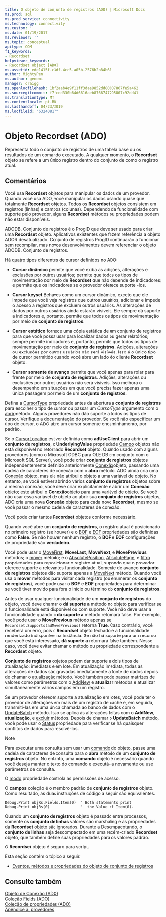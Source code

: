```yaml
---
title: O objeto de conjunto de registros (ADO) | Microsoft Docs
ms.prod: sql
ms.prod_service: connectivity
ms.technology: connectivity
ms.custom: ''
ms.date: 01/19/2017
ms.reviewer: ''
ms.topic: conceptual
apitype: COM
f1_keywords:
- Recordset
helpviewer_keywords:
- Recordset object [ADO]
ms.assetid: ede1415f-c3df-4cc5-a05b-2576b2b84b60
author: MightyPen
ms.author: genemi
manager: craigg
ms.openlocfilehash: 1bf2aab4e9f11ff3dae9852dd80007867fe5a462
ms.sourcegitcommit: f7fced330b64d6616aeb8766747295807c92dd41
ms.translationtype: MT
ms.contentlocale: pt-BR
ms.lasthandoff: 04/23/2019
ms.locfileid: "63240817"
---
```

# <a name="recordset-object-ado"></a>Objeto Recordset (ADO)
Representa todo o conjunto de registros de uma tabela base ou os resultados de um comando executado. A qualquer momento, o **Recordset** objeto se refere a um único registro dentro do conjunto de como o registro atual.  
  
## <a name="remarks"></a>Comentários  
 Você usa **Recordset** objetos para manipular os dados de um provedor. Quando você usa ADO, você manipular os dados usando quase que totalmente **Recordset** objetos. Todos os **Recordset** objetos consistem em registros (linhas) e campos (colunas). Dependendo da funcionalidade com suporte pelo provedor, alguns **Recordset** métodos ou propriedades podem não estar disponíveis.  
  
 ADODB. Conjunto de registros é o ProgID que deve ser usado para criar uma **Recordset** objeto. Aplicativos existentes que fazem referência a objeto ADOR desatualizado. Conjunto de registros ProgID continuarão a funcionar sem recompilar, mas novos desenvolvimentos devem referenciar o objeto ADODB. Conjunto de registros.  
  
 Há quatro tipos diferentes de cursor definidos no ADO:  
  
-   **Cursor dinâmico** permite que você exiba as adições, alterações e exclusões por outros usuários; permite que todos os tipos de movimentação por meio de **Recordset** que não depende de indicadores; e permite que os indicadores se o provedor oferece suporte -los.  
  
-   **Cursor keyset** Behaves como um cursor dinâmico, exceto que ele impede que você veja registros que outros usuários, adicionar e impede o acesso a registros que excluem outros usuários. As alterações de dados por outros usuários ainda estarão visíveis. Ele sempre dá suporte a indicadores e, portanto, permite que todos os tipos de movimentação por meio de **conjunto de registros**.  
  
-   **Cursor estático** fornece uma cópia estática de um conjunto de registros para que você possa usar para localizar dados ou gerar relatórios; sempre permite indicadores e, portanto, permite que todos os tipos de movimentação por meio de **conjunto de registros**. Adições, alterações ou exclusões por outros usuários não será visíveis. Isso é o único tipo de cursor permitido quando você abre um lado do cliente **Recordset** objeto.  
  
-   **Cursor somente de avanço** permite que você apenas para rolar para frente por meio de **conjunto de registros**. Adições, alterações ou exclusões por outros usuários não será visíveis. Isso melhora o desempenho em situações em que você precisa fazer apenas uma única passagem por meio de um **conjunto de registros**.  
  
 Defina a [CursorType](../../../ado/reference/ado-api/cursortype-property-ado.md) propriedade antes da abertura a **conjunto de registros** para escolher o tipo de cursor ou passar um *CursorType* argumento com o [abrir](../../../ado/reference/ado-api/open-method-ado-recordset.md)método. Alguns provedores não dão suporte a todos os tipos de cursor. Verifique a documentação do provedor. Se você não especificar um tipo de cursor, o ADO abre um cursor somente encaminhamento, por padrão.  
  
 Se o [CursorLocation](../../../ado/reference/ado-api/cursorlocation-property-ado.md) estiver definida como **adUseClient** para abrir um **conjunto de registros**, o **UnderlyingValue** propriedade [Campo](../../../ado/reference/ado-api/field-object.md) objetos não está disponível no retornado **Recordset** objeto. Quando usado com alguns provedores (como o Microsoft ODBC para OLE DB em conjunto com o Microsoft SQL Server), você pode criar **conjunto de registros** objetos independentemente definido anteriormente [Conexão](../../../ado/reference/ado-api/connection-object-ado.md)objeto, passando uma cadeia de caracteres de conexão com o **abra** método. ADO ainda cria uma [Conexão](../../../ado/reference/ado-api/connection-object-ado.md) objeto, mas ele não atribui o objeto a uma variável de objeto. No entanto, se você estiver abrindo vários **conjunto de registros** objetos sobre a mesma conexão, você deve criar explicitamente e abrir um **Conexão** objeto; este atribui o **Conexão**objeto para uma variável de objeto. Se você não usar essa variável de objeto ao abrir sua **conjunto de registros** objetos, ADO cria uma nova **Conexão** objeto para cada novo **Recordset**, mesmo se você passar o mesmo cadeia de caracteres de conexão.  
  
 Você pode criar tantos **Recordset** objetos conforme necessário.  
  
 Quando você abre um **conjunto de registros**, o registro atual é posicionado no primeiro registro (se houver) e o [BOF](../../../ado/reference/ado-api/bof-eof-properties-ado.md) e [EOF](../../../ado/reference/ado-api/bof-eof-properties-ado.md) propriedades são definidas como **False**. Se não houver nenhum registro, o **BOF** e **EOF** configurações de propriedade são **verdadeiro**.  
  
 Você pode usar o [MoveFirst](../../../ado/reference/ado-api/movefirst-movelast-movenext-and-moveprevious-methods-ado.md), **MoveLast**, **MoveNext**, e **MovePrevious** métodos; o [mover](../../../ado/reference/ado-api/move-method-ado.md) método; e o [AbsolutePosition](../../../ado/reference/ado-api/absoluteposition-property-ado.md), [AbsolutePage](../../../ado/reference/ado-api/absolutepage-property-ado.md), e [filtro](../../../ado/reference/ado-api/filter-property.md) propriedades para reposicionar o registro atual, supondo que o provedor oferece suporte a relevantes funcionalidade. Somente de avanço **conjunto de registros** objetos dão suporte apenas a [MoveNext](../../../ado/reference/ado-api/movefirst-movelast-movenext-and-moveprevious-methods-ado.md) método. Quando você usa o **mover** métodos para visitar cada registro (ou enumerar os **conjunto de registros**), você pode usar o **BOF** e **EOF** propriedades para determinar se você tiver movido para fora o início ou término do **conjunto de registros**.  
  
 Antes de usar qualquer funcionalidade de um **conjunto de registros** do objeto, você deve chamar o **dá suporte a** método no objeto para verificar se a funcionalidade está disponível ou com suporte. Você não deve usar a funcionalidade quando o **dá suporte a** método retornará false. Por exemplo, você pode usar o **MovePrevious** método apenas se `Recordset.Supports(adMovePrevious)` retorna **True**. Caso contrário, você receberá um erro, pois o **Recordset** objeto fechado e a funcionalidade renderizado indisponível na instância. Se não há suporte para um recurso que você está interessado, **dá suporte a** retornará false também. Nesse caso, você deve evitar chamar o método ou propriedade correspondente a **Recordset** objeto.  
  
 **Conjunto de registros** objetos podem dar suporte a dois tipos de atualização: imediatas e em lote. Em atualização imediata, todas as alterações de dados são gravadas imediatamente a fonte de dados depois de chamar o [atualização](../../../ado/reference/ado-api/update-method.md) método. Você também pode passar matrizes de valores como parâmetros com o [AddNew](../../../ado/reference/ado-api/addnew-method-ado.md) e **atualizar** métodos e atualizar simultaneamente vários campos em um registro.  
  
 Se um provedor oferecer suporte a atualização em lotes, você pode ter o provedor de alterações em mais de um registro de cache e, em seguida, transmiti-las em uma única chamada ao banco de dados com o [UpdateBatch](../../../ado/reference/ado-api/updatebatch-method.md) método. Isso se aplica às alterações feitas com o **AddNew**, **atualização**, e [excluir](../../../ado/reference/ado-api/delete-method-ado-recordset.md) métodos. Depois de chamar o **UpdateBatch** método, você pode usar o [Status](../../../ado/reference/ado-api/status-property-ado-recordset.md) propriedade para verificar se há quaisquer conflitos de dados para resolvê-los.  
  
> [!NOTE]
>  Para executar uma consulta sem usar um [comando](../../../ado/reference/ado-api/command-object-ado.md) do objeto, passe uma cadeia de caracteres de consulta para o **abra** método de um **conjunto de registros** objeto. No entanto, uma **comando** objeto é necessário quando você deseja manter o texto do comando e executá-la novamente ou use parâmetros de consulta.  
  
 O [modo](../../../ado/reference/ado-api/mode-property-ado.md) propriedade controla as permissões de acesso.  
  
 O **campos** coleção é o membro padrão de **conjunto de registros** objeto. Como resultado, as duas instruções de código a seguir são equivalentes.  
  
```  
Debug.Print objRs.Fields.Item(0)  ' Both statements print   
Debug.Print objRs(0)              '  the Value of Item(0).  
```  
  
 Quando um **conjunto de registros** objeto é passado entre processos, somente os **conjunto de linhas** valores são marshaling e as propriedades da **Recordset** objeto são ignorados. Durante a Desempacotando, o **conjunto de linhas** seja descompactado em uma recém-criado **Recordset** objeto, que também define suas propriedades para os valores padrão.  
  
 O **Recordset** objeto é seguro para script.  
  
 Esta seção contém o tópico a seguir.  
  
-   [Eventos, métodos e propriedades do objeto de conjunto de registros](../../../ado/reference/ado-api/recordset-object-properties-methods-and-events.md)  
  
## <a name="see-also"></a>Consulte também  
 [Objeto de Conexão (ADO)](../../../ado/reference/ado-api/connection-object-ado.md)   
 [Coleção Fields (ADO)](../../../ado/reference/ado-api/fields-collection-ado.md)   
 [Coleção de propriedades (ADO)](../../../ado/reference/ado-api/properties-collection-ado.md)   
 [Apêndice a: provedores](../../../ado/guide/appendixes/appendix-a-providers.md)
